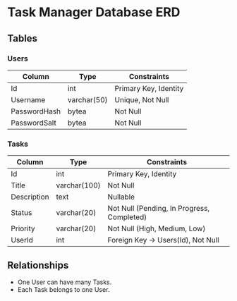 # Task Manager Database ERD

## Tables

### Users

| Column       | Type        | Constraints           |
| ------------ | ----------- | --------------------- |
| Id           | int         | Primary Key, Identity |
| Username     | varchar(50) | Unique, Not Null      |
| PasswordHash | bytea       | Not Null              |
| PasswordSalt | bytea       | Not Null              |

### Tasks

| Column      | Type         | Constraints                                |
| ----------- | ------------ | ------------------------------------------ |
| Id          | int          | Primary Key, Identity                      |
| Title       | varchar(100) | Not Null                                   |
| Description | text         | Nullable                                   |
| Status      | varchar(20)  | Not Null (Pending, In Progress, Completed) |
| Priority    | varchar(20)  | Not Null (High, Medium, Low)               |
| UserId      | int          | Foreign Key → Users(Id), Not Null          |

## Relationships

- One User can have many Tasks.
- Each Task belongs to one User.
